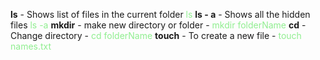 **ls** - Shows list of files in the current folder <font color="lightgreen">ls</font>
**ls - a** - Shows all the hidden files <font color="lightgreen">ls -a</font>
**mkdir** - make new directory or folder - <font color="lightgreen">mkdir folderName</font>
**cd** - Change directory - <font color="lightgreen">cd folderName</font>
**touch** - To create a new file - <font color="lightgreen">touch names.txt</font>
